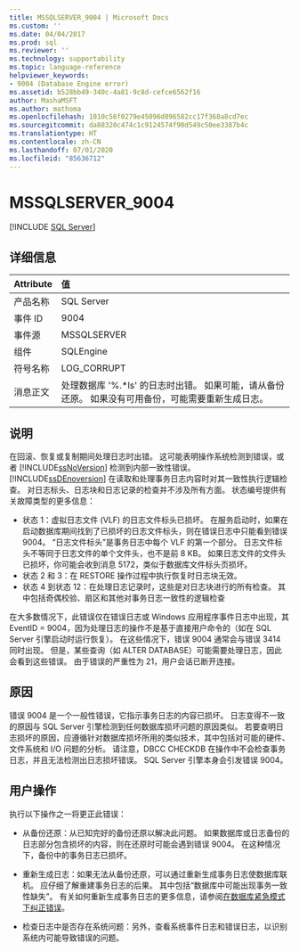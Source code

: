 ```yaml
---
title: MSSQLSERVER_9004 | Microsoft Docs
ms.custom: ''
ms.date: 04/04/2017
ms.prod: sql
ms.reviewer: ''
ms.technology: supportability
ms.topic: language-reference
helpviewer_keywords:
- 9004 (Database Engine error)
ms.assetid: b528bb49-340c-4a81-9c8d-cefce6562f16
author: MashaMSFT
ms.author: mathoma
ms.openlocfilehash: 1010c56f0279e45096d896582cc17f368a8cd7ec
ms.sourcegitcommit: da88320c474c1c9124574f90d549c50ee3387b4c
ms.translationtype: HT
ms.contentlocale: zh-CN
ms.lasthandoff: 07/01/2020
ms.locfileid: "85636712"
---
```

# <a name="mssqlserver_9004"></a>MSSQLSERVER_9004
 [!INCLUDE [SQL Server](../../includes/applies-to-version/sqlserver.md)]
  
## <a name="details"></a>详细信息  
  
| Attribute | 值 |  
| :-------- | :---- |  
|产品名称|SQL Server|  
|事件 ID|9004|  
|事件源|MSSQLSERVER|  
|组件|SQLEngine|  
|符号名称|LOG_CORRUPT|  
|消息正文|处理数据库 '%.*ls' 的日志时出错。  如果可能，请从备份还原。 如果没有可用备份，可能需要重新生成日志。|  
  
## <a name="explanation"></a>说明  
在回滚、恢复或复制期间处理日志时出错。 这可能表明操作系统检测到错误，或者 [!INCLUDE[ssNoVersion](../../includes/ssnoversion-md.md)] 检测到内部一致性错误。  
[!INCLUDE[ssDEnoversion](../../includes/ssdenoversion-md.md)] 在读取和处理事务日志内容时对其一致性执行逻辑检查。 对日志标头、日志块和日志记录的检查并不涉及所有方面。 状态编号提供有关故障类型的更多信息：

 - 状态 1：虚拟日志文件 (VLF) 的日志文件标头已损坏。  在服务启动时，如果在启动数据库期间找到了已损坏的日志文件标头，则在错误日志中只能看到错误 9004。 “日志文件标头”是事务日志中每个 VLF 的第一个部分。 日志文件标头不等同于日志文件的单个文件头，也不是前 8 KB。 如果日志文件的文件头已损坏，你可能会收到消息 5172，类似于数据库文件标头页损坏。
 - 状态 2 和 3：在 RESTORE 操作过程中执行恢复时日志块无效。
 - 状态 4 到状态 12：在处理日志记录时，这些是对日志块进行的所有检查。 其中包括奇偶校验、扇区和其他对事务日志一致性的逻辑检查

在大多数情况下，此错误仅在错误日志或 Windows 应用程序事件日志中出现，其 EventID = 9004，因为处理日志的操作不是基于直接用户命令的（如在 SQL Server 引擎启动时运行恢复）。 在这些情况下，错误 9004 通常会与错误 3414 同时出现。 但是，某些查询（如 ALTER DATABASE）可能需要处理日志，因此会看到这些错误。 由于错误的严重性为 21，用户会话已断开连接。

## <a name="cause"></a>原因
错误 9004 是一个一般性错误，它指示事务日志的内容已损坏。 日志变得不一致的原因与 SQL Server 引擎检测到任何数据库损坏问题的原因类似。 若要查明日志损坏的原因，应遵循针对数据库损坏所用的类似技术，其中包括对可能的硬件、文件系统和 I/O 问题的分析。 请注意，DBCC CHECKDB 在操作中不会检查事务日志，并且无法检测出日志损坏错误。 SQL Server 引擎本身会引发错误 9004。

## <a name="user-action"></a>用户操作  
执行以下操作之一将更正此错误：  
  
-   从备份还原：从已知完好的备份还原以解决此问题。 如果数据库或日志备份的日志部分包含损坏的内容，则在还原时可能会遇到错误 9004。 在这种情况下，备份中的事务日志已损坏。
  
-   重新生成日志：如果无法从备份还原，可以通过重新生成事务日志使数据库联机。 应仔细了解重建事务日志的后果。 其中包括“数据库中可能出现事务一致性缺失”。 有关如何重新生成事务日志的更多信息，请参阅[在数据库紧急模式下纠正错误](../../t-sql/database-console-commands/dbcc-checkdb-transact-sql.md#resolving-errors-in-database-emergency-mode)。
  
-   检查日志中是否存在系统问题：另外，查看系统事件日志和错误日志，以识别系统内可能导致错误的问题。  
  
